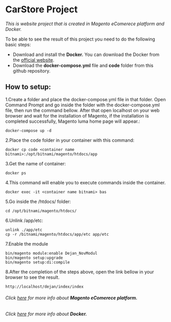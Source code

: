 # CarStore Project

*This is website project that is created in Magento eComerece platform and Docker.*

To be able to see the result of this project you need to do the following basic steps:
- Download and install the **Docker.** You can download the Docker from the [official website](https://www.docker.com).
- Download the **docker-compose.yml** file and **code** folder from this github repository.

## How to setup: 
1.Create a folder and place the docker-compose.yml file in that folder. Open Command Prompt and go inside the folder with the docker-compose.yml file, then run the command bellow. After that open localhost on your web browser and wait for the installation of Magento, if the installation is completed successfully, Magento luma home page will appear.:
```
docker-compose up -d
```
2.Place the code folder in your container with this command: 
```
docker cp code <container name bitnami>:/opt/bitnami/magento/htdocs/app
```
3.Get the name of container:
```
docker ps
```
4.This command will enable you to execute commands inside the container.
```
docker exec -it <container name bitnami> bas
```
5.Go inside the /htdocs/ folder:
```
cd /opt/bitnami/magento/htdocs/
```
6.Unlink /app/etc:
```
unlink ./app/etc
cp -r /bitnami/magento/htdocs/app/etc app/etc
```
7.Enable the module
```
bin/magento module:enable Dejan_NovModul
bin/magento setup:upgrade
bin/magento setup:di:compile
```
8.After the completion of the steps above, open the link bellow in your browser to see the result.
```
http://localhost/dejan/index/index
```
###### Click [here](https://magento.com) for more info about **Magento eComerece platform.**
###### Click [here](https://www.docker.com/) for more info about **Docker.**

